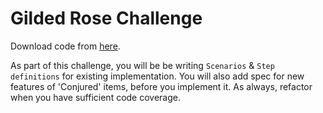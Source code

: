# Gilded Rose Challenge

Download code from [here](https://github.com/crispab/bdd-kata).

As part of this challenge, you will be be writing `Scenarios` & `Step definitions` for existing implementation. You will also add spec for new features of 'Conjured' items, before you implement it. As always, refactor when you have sufficient code coverage.
